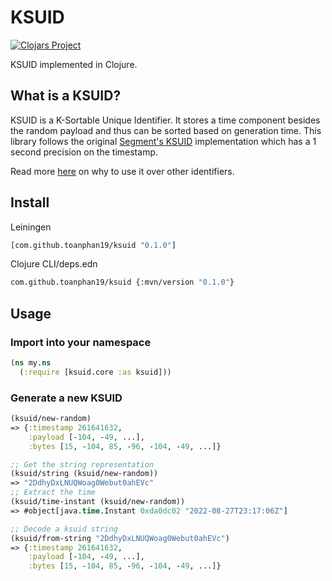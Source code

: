 # KSUID

[![Clojars Project](https://img.shields.io/clojars/v/com.github.toanphan19/ksuid.svg?include_prereleases)](https://clojars.org/com.github.toanphan19/ksuid)

KSUID implemented in Clojure.

## What is a KSUID?

KSUID is a K-Sortable Unique Identifier. It stores a time component besides the random payload and thus can be sorted based on generation time. This library follows the original [Segment's KSUID](https://github.com/segmentio/ksuid) implementation which has a 1 second precision on the timestamp.

Read more [here](https://github.com/segmentio/ksuid) on why to use it over other identifiers.

## Install

Leiningen

```sh
[com.github.toanphan19/ksuid "0.1.0"]
```

Clojure CLI/deps.edn

```sh
com.github.toanphan19/ksuid {:mvn/version "0.1.0"}
```

## Usage

### Import into your namespace

```clj
(ns my.ns
  (:require [ksuid.core :as ksuid]))
```

### Generate a new KSUID

```clj
(ksuid/new-random)
=> {:timestamp 261641632,
    :payload [-104, -49, ...],
    :bytes [15, -104, 85, -96, -104, -49, ...]}

;; Get the string representation
(ksuid/string (ksuid/new-random))
=> "2DdhyDxLNUQWoag0Webut0ahEVc"
;; Extract the time
(ksuid/time-instant (ksuid/new-random))
=> #object[java.time.Instant 0xda0dc02 "2022-08-27T23:17:06Z"]

;; Decode a ksuid string
(ksuid/from-string "2DdhyDxLNUQWoag0Webut0ahEVc")
=> {:timestamp 261641632,
    :payload [-104, -49, ...],
    :bytes [15, -104, 85, -96, -104, -49, ...]}
```
